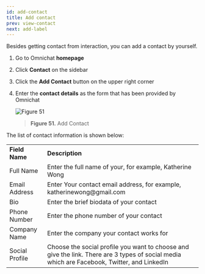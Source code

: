 ```yaml
---
id: add-contact
title: Add contact
prev: view-contact
next: add-label
---
```


Besides getting contact from interaction, you can add a contact by yourself.

1. Go to Omnichat **homepage**
2. Click **Contact** on the sidebar
3. Click the **Add Contact** button on the upper right corner
4. Enter the **contact details** as the form that has been provided by Omnichat

    ![Figure 51](/assets/images/products/kata-omnichat/image51.png)

    > **Figure 51.** Add Contact

The list of contact information is shown below:

<table>
  <tr>
   <td><strong>Field Name</strong>
   </td>
   <td><strong>Description</strong>
   </td>
  </tr>
  <tr>
   <td>Full Name
   </td>
   <td>Enter the full name of your, for example, Katherine Wong
   </td>
  </tr>
  <tr>
   <td>Email Address
   </td>
   <td>Enter Your contact email address, for example, katherinewong@gmail.com
   </td>
  </tr>
  <tr>
   <td>Bio
   </td>
   <td>Enter the brief biodata of your contact
   </td>
  </tr>
  <tr>
   <td>Phone Number
   </td>
   <td>Enter the phone number of your contact
   </td>
  </tr>
  <tr>
   <td>Company Name
   </td>
   <td>Enter the company your contact works for
   </td>
  </tr>
  <tr>
   <td>Social Profile
   </td>
   <td>Choose the social profile you want to choose and give the link. There are 3 types of social media which are Facebook, Twitter, and LinkedIn
   </td>
  </tr>
</table>
